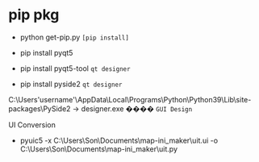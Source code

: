 # pip pkg

- python get-pip.py `[pip install]`

 - pip install pyqt5 
 - pip install pyqt5-tool `qt designer`
 - pip install pyside2 `qt designer`


C:\Users\'username'\AppData\Local\Programs\Python\Python39\Lib\site-packages\PySide2
-> designer.exe ���� `GUI Design`

UI Conversion
 - pyuic5 -x C:\Users\Son\Documents\map-ini_maker\uit.ui -o C:\Users\Son\Documents\map-ini_maker\uit.py


